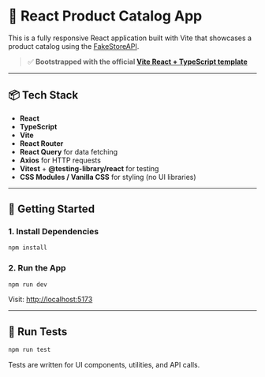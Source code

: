 # 🛒 React Product Catalog App

This is a fully responsive React application built with Vite that showcases a product catalog using the [FakeStoreAPI](https://fakestoreapi.com).

> ✅ **Bootstrapped with the official [Vite React + TypeScript template](https://github.com/vitejs/vite/tree/main/packages/create-vite/template-react-ts)**

---

## 📦 Tech Stack

- **React**
- **TypeScript**
- **Vite**
- **React Router**
- **React Query** for data fetching
- **Axios** for HTTP requests
- **Vitest** + **@testing-library/react** for testing
- **CSS Modules / Vanilla CSS** for styling (no UI libraries)

---

## 🚀 Getting Started

### 1. Install Dependencies

```bash
npm install
```

### 2. Run the App

```bash
npm run dev
```

Visit: [http://localhost:5173](http://localhost:5173)

---

## 🧪 Run Tests

```bash
npm run test
```

Tests are written for UI components, utilities, and API calls.
